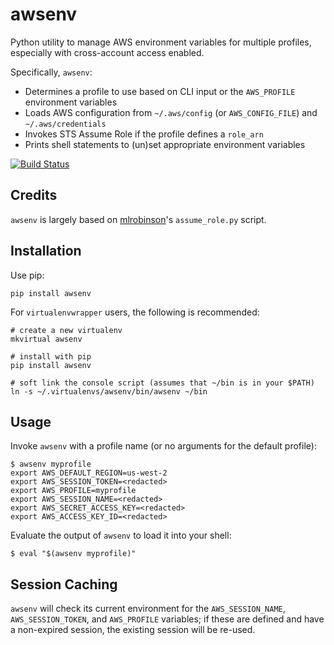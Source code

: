 # awsenv

Python utility to manage AWS environment variables for multiple profiles,
especially with cross-account access enabled.

Specifically, `awsenv`:

 - Determines a profile to use based on CLI input or the `AWS_PROFILE` environment variables
 - Loads AWS configuration from `~/.aws/config` (or `AWS_CONFIG_FILE`) and `~/.aws/credentials`
 - Invokes STS Assume Role if the profile defines a `role_arn`
 - Prints shell statements to (un)set appropriate environment variables

[![Build Status](https://travis-ci.org/locationlabs/awsenv.png)](https://travis-ci.org/locationlabs/awsenv)


## Credits

`awsenv` is largely based on [mlrobinson]()'s `assume_role.py` script.

 [mlrobinson]: https://gist.github.com/mlrobinson/944fd0e2ad4926ba71c9


## Installation

Use pip:

    pip install awsenv


For `virtualenvwrapper` users, the following is recommended:

    # create a new virtualenv
    mkvirtual awsenv
    
    # install with pip
    pip install awsenv

    # soft link the console script (assumes that ~/bin is in your $PATH)
    ln -s ~/.virtualenvs/awsenv/bin/awsenv ~/bin


## Usage

Invoke `awsenv` with a profile name (or no arguments for the default profile):

    $ awsenv myprofile
    export AWS_DEFAULT_REGION=us-west-2
    export AWS_SESSION_TOKEN=<redacted>
    export AWS_PROFILE=myprofile
    export AWS_SESSION_NAME=<redacted>
    export AWS_SECRET_ACCESS_KEY=<redacted>
    export AWS_ACCESS_KEY_ID=<redacted>


Evaluate the output of `awsenv` to load it into your shell:

    $ eval "$(awsenv myprofile)"


## Session Caching

`awsenv` will check its current environment for the `AWS_SESSION_NAME`, `AWS_SESSION_TOKEN`,
and `AWS_PROFILE` variables; if these are defined and have a non-expired session, the existing
session will be re-used.
